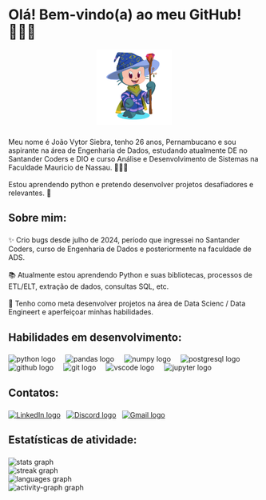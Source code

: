 

<h1 align="left">Olá! Bem-vindo(a) ao meu GitHub! 👨🏻‍💻</h1> 
<p align="center">
  <img src="octocat-1727135856162.png" alt="Octocat" width="150"/>
</p>

###

<p align="left">Meu nome é João Vytor Siebra, tenho 26 anos, Pernambucano e sou aspirante na área de Engenharia de Dados, estudando atualmente DE no Santander Coders e DIO e curso Análise e Desenvolvimento de Sistemas na Faculdade Mauricio de Nassau. 👨🏻‍💻<br><br>Estou aprendendo python e pretendo desenvolver projetos desafiadores e relevantes. 🐍</p>

###

<h2 align="left">Sobre mim:</h2>

###

<p align="left">✨ Crio bugs desde julho de 2024, período que ingressei no Santander Coders, curso de Engenharia de Dados e posteriormente na faculdade de ADS.<br><br>📚 Atualmente estou aprendendo Python e suas bibliotecas, processos de ETL/ELT, extração de dados, consultas SQL, etc.<br><br>🎯 Tenho como meta desenvolver projetos na área de Data Scienc / Data Engineert e aperfeiçoar minhas habilidades.</p>

###

<h2 align="left">Habilidades em desenvolvimento:</h2>

###

<div align="left">
  <img src="https://cdn.jsdelivr.net/gh/devicons/devicon/icons/python/python-original.svg" height="40" alt="python logo"  />
  <img width="12" />
  <img src="https://cdn.jsdelivr.net/gh/devicons/devicon/icons/pandas/pandas-original.svg" height="40" alt="pandas logo"  />
  <img width="12" />
  <img src="https://cdn.jsdelivr.net/gh/devicons/devicon/icons/numpy/numpy-original.svg" height="40" alt="numpy logo"  />
  <img width="12" />
  <img src="https://cdn.jsdelivr.net/gh/devicons/devicon/icons/postgresql/postgresql-original.svg" height="40" alt="postgresql logo"  />
  <img width="12" />
  <img src="https://skillicons.dev/icons?i=github" height="40" alt="github logo"  />
  <img width="12" />
  <img src="https://cdn.jsdelivr.net/gh/devicons/devicon/icons/git/git-original.svg" height="40" alt="git logo"  />
  <img width="12" />
  <img src="https://cdn.jsdelivr.net/gh/devicons/devicon/icons/vscode/vscode-original.svg" height="40" alt="vscode logo"  />
  <img width="12" />
  <img src="https://cdn.jsdelivr.net/gh/devicons/devicon/icons/jupyter/jupyter-original.svg" height="40" alt="jupyter logo"  />
</div>

###

<h2 align="left">Contatos:</h2>

###

[![LinkedIn logo](https://raw.githubusercontent.com/maurodesouza/profile-readme-generator/master/src/assets/icons/social/linkedin/default.svg)](https://www.linkedin.com/in/joao-vytor-siebra/)
&nbsp;
[![Discord logo](https://raw.githubusercontent.com/maurodesouza/profile-readme-generator/master/src/assets/icons/social/discord/default.svg)](#)
&nbsp;
[![Gmail logo](https://raw.githubusercontent.com/maurodesouza/profile-readme-generator/master/src/assets/icons/social/gmail/default.svg)](mailto:vytor.siebra@gmail.com)


###

<h2 align="left">Estatísticas de atividade:</h2>

###

<div align="left">
  <img src="https://github-readme-stats.vercel.app/api?username=vytorsiebra&hide_title=false&hide_rank=false&show_icons=true&include_all_commits=true&count_private=true&disable_animations=false&theme=dracula&locale=pt-br&hide_border=false&order=1" width="500" alt="stats graph" /> <br>
  <img src="https://streak-stats.demolab.com?user=vytorsiebra&locale=pt-br&mode=daily&theme=dracula&hide_border=false&border_radius=5&order=3" width="500" alt="streak graph" /> <br>
  <img src="https://github-readme-stats.vercel.app/api/top-langs?username=vytorsiebra&locale=pt-br&hide_title=false&layout=compact&card_width=320&langs_count=5&theme=dracula&hide_border=false&order=2" width="500" alt="languages graph" /> <br>
  <img src="https://github-readme-activity-graph.vercel.app/graph?username=vytorsiebra&radius=16&theme=react&area=true&hide_border=false&order=5&custom_title=Gr%C3%A1fico%20de%20contribui%C3%A7%C3%A3o%20di%C3%A1ria" width="500" alt="activity-graph graph" />
</div>

###
